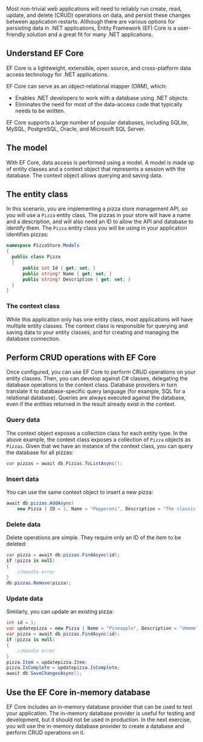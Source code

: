 Most non-trivial web applications will need to reliably run create, read, update, and delete (CRUD) operations on data, and persist these changes between application restarts. Although there are various options for persisting data in .NET applications, Entity Framework (EF) Core is a user-friendly solution and a great fit for many .NET applications.

## Understand EF Core

EF Core is a lightweight, extensible, open source, and cross-platform data access technology for .NET applications.

EF Core can serve as an object-relational mapper (ORM), which:

- Enables .NET developers to work with a database using .NET objects.
- Eliminates the need for most of the data-access code that typically needs to be written.

EF Core supports a large number of popular databases, including SQLite, MySQL, PostgreSQL, Oracle, and Microsoft SQL Server.

## The model

With EF Core, data access is performed using a model. A model is made up of entity classes and a context object that represents a session with the database. The context object allows querying and saving data.

## The entity class

In this scenario, you are implementing a pizza store management API, so you will use a `Pizza` entity class. The pizzas in your store will have a name and a description, and will also need an ID to allow the API and database to identify them. The `Pizza` entity class you will be using in your application identifies pizzas:

```csharp
namespace PizzaStore.Models 
{
  public class Pizza
  {
      public int Id { get; set; }
      public string? Name { get; set; }
      public string? Description { get; set; }
  }
}
```

### The context class

While this application only has one entity class, most applications will have multiple entity classes. The context class is responsible for querying and saving data to your entity classes, and for creating and managing the database connection.

## Perform CRUD operations with EF Core

Once configured, you can use EF Core to perform CRUD operations on your entity classes. Then, you can develop against C# classes, delegating the database operations to the context class. Database providers in turn translate it to database-specific query language (for example, SQL for a relational database). Queries are always executed against the database, even if the entities returned in the result already exist in the context.

### Query data

The context object exposes a collection class for each entity type. In the above example, the context class exposes a collection of `Pizza` objects as `Pizzas`. Given that we have an instance of the context class, you can query the database for all pizzas:

```csharp
var pizzas = await db.Pizzas.ToListAsync();
```

### Insert data

You can use the same context object to insert a new pizza:

```csharp
await db.pizzas.AddAsync(
    new Pizza { ID = 1, Name = "Pepperoni", Description = "The classic pepperoni pizza" });
```

### Delete data

Delete operations are simple. They require only an ID of the item to be deleted:

```csharp
var pizza = await db.pizzas.FindAsync(id);
if (pizza is null)
{
    //Handle error
}
db.pizzas.Remove(pizza);
```

### Update data

Similarly, you can update an existing pizza:

```csharp
int id = 1;
var updatepizza = new Pizza { Name = "Pineapple", Description = "Ummmm?" })
var pizza = await db.pizzas.FindAsync(id);
if (pizza is null)
{
    //Handle error
}
pizza.Item = updatepizza.Item;
pizza.IsComplete = updatepizza.IsComplete;
await db.SaveChangesAsync();
```

## Use the EF Core in-memory database

EF Core includes an in-memory database provider that can be used to test your application. The in-memory database provider is useful for testing and development, but it should not be used in production. In the next exercise, you will use the in-memory database provider to create a database and perform CRUD operations on it.
